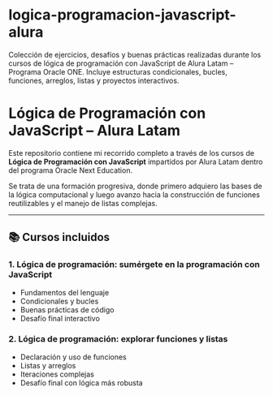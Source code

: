 # logica-programacion-javascript-alura
Colección de ejercicios, desafíos y buenas prácticas realizadas durante los cursos de lógica de programación con JavaScript de Alura Latam – Programa Oracle ONE. Incluye estructuras condicionales, bucles, funciones, arreglos, listas y proyectos interactivos.

# Lógica de Programación con JavaScript – Alura Latam

Este repositorio contiene mi recorrido completo a través de los cursos de **Lógica de Programación con JavaScript** impartidos por Alura Latam dentro del programa Oracle Next Education.

Se trata de una formación progresiva, donde primero adquiero las bases de la lógica computacional y luego avanzo hacia la construcción de funciones reutilizables y el manejo de listas complejas.

---

## 📚 Cursos incluidos

### 1. Lógica de programación: sumérgete en la programación con JavaScript
- Fundamentos del lenguaje
- Condicionales y bucles
- Buenas prácticas de código
- Desafío final interactivo

### 2. Lógica de programación: explorar funciones y listas
- Declaración y uso de funciones
- Listas y arreglos
- Iteraciones complejas
- Desafío final con lógica más robusta
